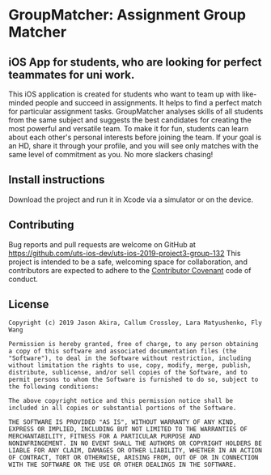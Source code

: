 # GroupMatcher: Assignment Group Matcher

## iOS App for students, who are looking for perfect teammates for uni work.

This iOS application is created for students who want to team up with like-minded people and succeed in assignments. It helps to find a perfect match for particular assignment tasks. GroupMatcher analyses skills of all students from the same subject and suggests the best candidates for creating the most powerful and versatile team. To make it for fun, students can learn about each other's personal interests before joining the team. If your goal is an HD, share it through your profile, and you will see only matches with the same level of commitment as you. No more slackers chasing! 

## Install instructions

Download the project and run it in Xcode via a simulator or on the device. 

## Contributing

Bug reports and pull requests are welcome on GitHub at https://github.com/uts-ios-dev/uts-ios-2019-project3-group-132 This project is intended to be a safe, welcoming space for collaboration, and contributors are expected to adhere to the [Contributor Covenant](http://contributor-covenant.org) code of conduct.

## License

    Copyright (c) 2019 Jason Akira, Callum Crossley, Lara Matyushenko, Fly Wang

    Permission is hereby granted, free of charge, to any person obtaining
    a copy of this software and associated documentation files (the
    "Software"), to deal in the Software without restriction, including
    without limitation the rights to use, copy, modify, merge, publish,
    distribute, sublicense, and/or sell copies of the Software, and to
    permit persons to whom the Software is furnished to do so, subject to
    the following conditions:

    The above copyright notice and this permission notice shall be
    included in all copies or substantial portions of the Software.

    THE SOFTWARE IS PROVIDED "AS IS", WITHOUT WARRANTY OF ANY KIND,
    EXPRESS OR IMPLIED, INCLUDING BUT NOT LIMITED TO THE WARRANTIES OF
    MERCHANTABILITY, FITNESS FOR A PARTICULAR PURPOSE AND
    NONINFRINGEMENT. IN NO EVENT SHALL THE AUTHORS OR COPYRIGHT HOLDERS BE
    LIABLE FOR ANY CLAIM, DAMAGES OR OTHER LIABILITY, WHETHER IN AN ACTION
    OF CONTRACT, TORT OR OTHERWISE, ARISING FROM, OUT OF OR IN CONNECTION
    WITH THE SOFTWARE OR THE USE OR OTHER DEALINGS IN THE SOFTWARE.